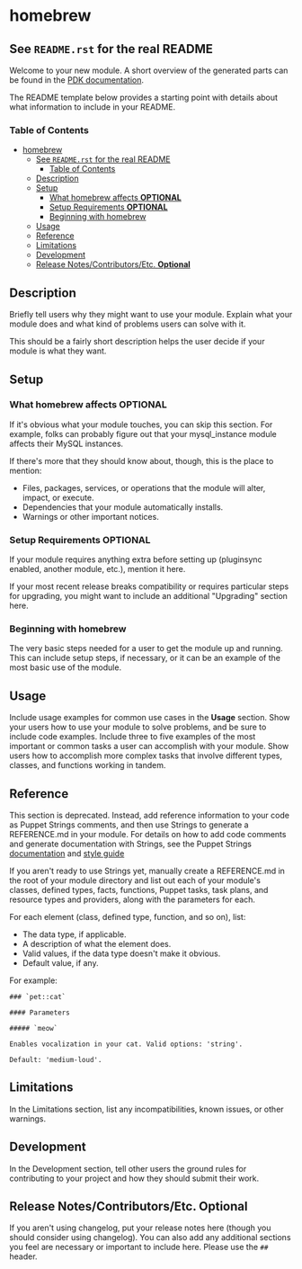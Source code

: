 # homebrew

## See `README.rst` for the real README

Welcome to your new module. A short overview of the generated parts can be found in the [PDK documentation](https://puppet.com/pdk/latest/pdk_generating_modules.html).

The README template below provides a starting point with details about what information to include in your README.

### Table of Contents

- [homebrew](#homebrew)
  - [See `README.rst` for the real README](#see-readmerst-for-the-real-readme)
    - [Table of Contents](#table-of-contents)
  - [Description](#description)
  - [Setup](#setup)
    - [What homebrew affects **OPTIONAL**](#what-homebrew-affects-optional)
    - [Setup Requirements **OPTIONAL**](#setup-requirements-optional)
    - [Beginning with homebrew](#beginning-with-homebrew)
  - [Usage](#usage)
  - [Reference](#reference)
  - [Limitations](#limitations)
  - [Development](#development)
  - [Release Notes/Contributors/Etc. **Optional**](#release-notescontributorsetc-optional)

## Description

Briefly tell users why they might want to use your module. Explain what your module does and what kind of problems users can solve with it.

This should be a fairly short description helps the user decide if your module is what they want.

## Setup

### What homebrew affects **OPTIONAL**

If it's obvious what your module touches, you can skip this section. For example, folks can probably figure out that your mysql_instance module affects their MySQL instances.

If there's more that they should know about, though, this is the place to mention:

- Files, packages, services, or operations that the module will alter, impact, or execute.
- Dependencies that your module automatically installs.
- Warnings or other important notices.

### Setup Requirements **OPTIONAL**

If your module requires anything extra before setting up (pluginsync enabled, another module, etc.), mention it here.

If your most recent release breaks compatibility or requires particular steps for upgrading, you might want to include an additional "Upgrading" section here.

### Beginning with homebrew

The very basic steps needed for a user to get the module up and running. This can include setup steps, if necessary, or it can be an example of the most basic use of the module.

## Usage

Include usage examples for common use cases in the **Usage** section. Show your users how to use your module to solve problems, and be sure to include code examples. Include three to five examples of the most important or common tasks a user can accomplish with your module. Show users how to accomplish more complex tasks that involve different types, classes, and functions working in tandem.

## Reference

This section is deprecated. Instead, add reference information to your code as Puppet Strings comments, and then use Strings to generate a REFERENCE.md in your module. For details on how to add code comments and generate documentation with Strings, see the Puppet Strings [documentation](https://puppet.com/docs/puppet/latest/puppet_strings.html) and [style guide](https://puppet.com/docs/puppet/latest/puppet_strings_style.html)

If you aren't ready to use Strings yet, manually create a REFERENCE.md in the root of your module directory and list out each of your module's classes, defined types, facts, functions, Puppet tasks, task plans, and resource types and providers, along with the parameters for each.

For each element (class, defined type, function, and so on), list:

- The data type, if applicable.
- A description of what the element does.
- Valid values, if the data type doesn't make it obvious.
- Default value, if any.

For example:

```puppet
### `pet::cat`

#### Parameters

##### `meow`

Enables vocalization in your cat. Valid options: 'string'.

Default: 'medium-loud'.
```

## Limitations

In the Limitations section, list any incompatibilities, known issues, or other warnings.

## Development

In the Development section, tell other users the ground rules for contributing to your project and how they should submit their work.

## Release Notes/Contributors/Etc. **Optional**

If you aren't using changelog, put your release notes here (though you should consider using changelog). You can also add any additional sections you feel are necessary or important to include here. Please use the `## ` header.
